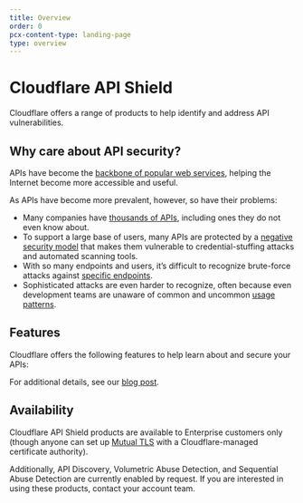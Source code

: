 ```yaml
---
title: Overview
order: 0
pcx-content-type: landing-page
type: overview
---
```


# Cloudflare API Shield

Cloudflare offers a range of products to help identify and address API vulnerabilities.

## Why care about API security?

APIs have become the [backbone of popular web services](https://blog.postman.com/intro-to-apis-history-of-apis/), helping the Internet become more accessible and useful.

As APIs have become more prevalent, however, so have their problems:
- Many companies have [thousands of APIs](products/api-discovery), including ones they do not even know about.
- To support a large base of users, many APIs are protected by a [negative security model](products/api-shield) that makes them vulnerable to credential-stuffing attacks and automated scanning tools.
- With so many endpoints and users, it’s difficult to recognize brute-force attacks against [specific endpoints](products/volumetric-abuse-detection).
- Sophisticated attacks are even harder to recognize, often because even development teams are unaware of common and uncommon [usage patterns](products/sequential-abuse-detection).

## Features

Cloudflare offers the following features to help learn about and secure your APIs:
<DirectoryListing path="/products"/>

For additional details, see our [blog post](https://blog.cloudflare.com/api-abuse-detection/).

## Availability

Cloudflare API Shield products are available to Enterprise customers only (though anyone can set up [Mutual TLS](/products/mtls) with a Cloudflare-managed certificate authority). 

Additionally, API Discovery, Volumetric Abuse Detection, and Sequential Abuse Detection are currently enabled by request. If you are interested in using these products, contact your account team.
